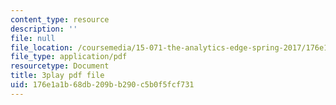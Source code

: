 ```yaml
---
content_type: resource
description: ''
file: null
file_location: /coursemedia/15-071-the-analytics-edge-spring-2017/176e1a1b68db209bb290c5b0f5fcf731_8hBr-bpykso.pdf
file_type: application/pdf
resourcetype: Document
title: 3play pdf file
uid: 176e1a1b-68db-209b-b290-c5b0f5fcf731
---
```

